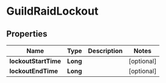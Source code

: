 

# GuildRaidLockout


## Properties

| Name | Type | Description | Notes |
|------------ | ------------- | ------------- | -------------|
|**lockoutStartTime** | **Long** |  |  [optional] |
|**lockoutEndTime** | **Long** |  |  [optional] |



